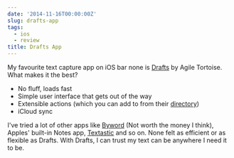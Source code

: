 ```yaml
---
date: '2014-11-16T00:00:00Z'
slug: drafts-app
tags:
  - ios
  - review
title: Drafts App
---
```


My favourite text capture app on iOS bar none is [Drafts][] by Agile Tortoise.
What makes it the best?

- No fluff, loads fast
- Simple user interface that gets out of the way
- Extensible actions (which you can add to from their [directory][])
- iCloud sync

I've tried a lot of other apps like [Byword][] (Not worth the money I think),
Apples' built-in Notes app, [Textastic][] and so on. None felt as efficient or
as flexible as Drafts. With Drafts, I can trust my text can be anywhere I need
it to be.

[Drafts]: http://agiletortoise.com/drafts/
[directory]: http://drafts4-actions.agiletortoise.com
[Byword]: http://bywordapp.com/
[Textastic]: http://www.textasticapp.com/
